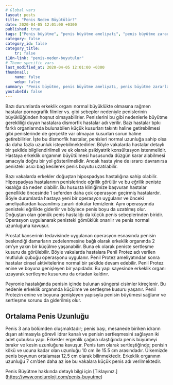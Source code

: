```yaml
---
# Global vars
layout: posts
title: "Penis Neden Büyütülür?"
date: 2020-04-05 12:01:00 +0300
published: true
tags: ["Penis büyütme", "penis büyütme ameliyatı", "penis büyütme zararı", "penis büyütme fiyat", "penis büyütme nasıl yapılır", "penis büyütme ameliyatı sonrası", "penis büyütme ameliyatı öncesi", "penis estetiği ameliyatı", "penis işlevi",  "penis boyu", "penis büyütme nedir", "penis anatomisi" , "penis nasıl büyütülür" , "ideal penis boyu" , "Türkiye penis boyu ortalaması" , "penis estetiği" , "Ortalama penis boyu" , "penis büyütme tedavi" , "küçük penis tedavi" , "penis büyütme vakum" , "penis extender" , "penis büyütme tedavi" , "şişmanlarda penis büyütme" ]
category: false
category_id: false
category_title:
    tr: false
i18n-link: "penis-neden-buyutulur"
# Theme specific vars
last_modified_at: 2020-04-05 12:01:00 +0300
thumbnail:
    name: false
    webp: false
summary: "Penis büyütme, penis büyütme ameliyatı, penis büyütme zararları, penis büyütme fiyatı, penis büyütme nasıl yapılır, penis büyütme ameliyatı sonrası, penis büyütme ameliyatı öncesi, penis nasıl büyür, penis ameliyatı, penis işlevi, penis boyu, penis boyutları, penis kalınlığı, küçük penis, penis büyütme nedir, penis anatomisi"
youtubeId: false
---
```






Bazı durumlarda erkeklik organı normal büyüklükte olmasına rağmen hastalar pornografik filmler vs. gibi sebepler nedeniyle penislerinin büyüklüğünden hoşnut olmayabilirler. Penislerini bu gibi nedenlerle büyütme gerekliliği duyan hastalara dismorfik hastalar adı verilir. Bazı hastalar tıpkı farklı organlarında bulunabilen küçük kusurları takıntı haline getirebilmesi gibi penislerinde de gerçekte var olmayan kusurları sorun haline getirebilirler. İşte bu dismorfik hastalar, penisleri normal uzunluğa sahip olsa da daha fazla uzunluk isteyebilmektedirler. Böyle vakalarda hastalar detaylı bir şekilde bilgilendirilmeli ve ek olarak psikiyatrik konsültasyon istenmelidir. Hastaya erkeklik organının büyütülmesi hususunda düzgün karar alabilmesi amacıyla doğru bir yol gösterilmelidir. Ancak hasta yine de ısrarcı davranırsa penisteki asıcı bağ kesilerek penis boyutu uzatılabilir.

Bazı vakalarda erkekler doğuştan hipospadyas hastalığına sahip olabilir. Hipospadyas hastalarının penislerinde eğrilik görülür ve bu eğrilik peniste kısalığa da neden olabilir. Bu hususta kliniğimize başvuran hastalar genellikle öncesinde 1 seferden daha çok operasyon geçirmiş hastalardır. Böyle durumlarda hastaya yeni bir operasyon uygulanır ve önceki ameliyatlardan kazanılmış zararlı dokular temizlenir. Aynı operasyonda penisteki eğrilikte giderilir ve böylece penis boyu da uzatılmış olur. Doğuştan olan gömük penis hastalığı da küçük penis sebeplerinden biridir. Operasyon uygulanarak penisteki gömüklük onarılır ve penis normal uzunluğuna kavuşur.

Prostat kanserinin tedavisinde uygulanan operasyon esnasında penisin beslendiği damarların zedelenmesine bağlı olarak erkeklik organında 2 cm’ye yakın bir küçülme yaşanabilir. Buna ek olarak peniste sertleşme kusuru da görülebilir. Böyle vakalarda hastalara Penil Protez adı verilen mutluluk çubuğu operasyonu uygulanır. Penil Protez ameliyatından sonra hastalar cinsel aktivitelerine normal bir şekilde devam edebilir. Penil Protez enine ve boyuna genişleyen bir yapıdadır. Bu yapı sayesinde erkeklik organı uzayarak sertleşme kusurunu da ortadan kaldırır.

Peyronie hastalığında penisin içinde bulunan süngersi cisimler kireçlenir. Bu nedenle erkeklik organında küçülme ve sertleşme kusuru yaşanır. Penil Protezin enine ve boyuna genişleyen yapısıyla penisin büyümesi sağlanır ve sertleşme sorunu da giderilmiş olur.

## Ortalama Penis Uzunluğu

Penis 3 ana bölümden oluşmaktadır; penis başı, mesanede biriken idrarın dışarı atılmasıyla görevli idrar kanalı ve penisin sertleşmesini sağlayan iki adet çubuksu yapı. Erkekler ergenlik çağına ulaştığında penis büyümeyi bırakır ve kesin uzunluğuna kavuşur. Penis tam olarak sertleştiğinde; penisin kökü ve ucuna kadar olan uzunluğu 10 cm ile 15.5 cm arasındadır. Ülkemizde penis boyunun ortalaması 12.5 cm olarak bilinmektedir. Erkeklik organının uzunluğu 7 cm’den daha az ise bu vakalara küçük penis adı verilmektedir.



Penis Büyütme hakkında detaylı bilgi için [Tıklayınız.] (https://www.onoluroloji.com/penis-buyutme)
